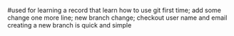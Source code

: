 #used for learning
a record that learn how to use git first time;
add some change
one more line;
new branch change;
checkout user name and email
creating a new branch is quick and simple
